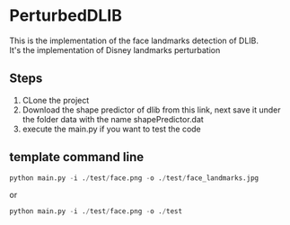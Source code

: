 # PerturbedDLIB
This is the implementation of the face landmarks detection of DLIB. <br>
It's the implementation of Disney landmarks perturbation
## Steps
1. CLone the project
2. Download the shape predictor of dlib from this link, next save it under the folder data with the name shapePredictor.dat
3. execute the main.py if you want to test the code

## template command line
```python
python main.py -i ./test/face.png -o ./test/face_landmarks.jpg
```
or

```python
python main.py -i ./test/face.png -o ./test
```